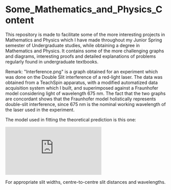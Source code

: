 # Some_Mathematics_and_Physics_Content
This repository is made to facilitate some of the more interesting projects in Mathematics and Physics which I have made throughout my Junior Spring semester of Undergraduate studies, while obtaining a degree in Mathematics and Physics. It contains some of the more challenging graphs and diagrams, interesting proofs and detailed explanations of problems regularly found in undergraduate textbooks.

Remark: "Interference.png" is a graph obtained for an experiment which was done on the Double Slit interference of a red-light laser. The data was obtained from a TeachSpin apparatus, with a modified automatized data acquisition system which I built, and superimposed against a Fraunhofer model considering light of wavelength 675 nm. The fact that the two graphs are concordant shows that the Fraunhofer model holistically represents double-slit interference, since 675 nm is the nominal working wavelength of the laser used in the experiment.

The model used in fitting the theoretical prediction is this one:

![equation](https://latex.codecogs.com/gif.latex?I%5Cleft%28%5Ctheta%20%5Cright%20%29%3DI_0%5Cleft%5B%5Cfrac%7B%5Csin%7B%5Cleft%28%5Cfrac%7B%5Cpi%20b%20%5Csin%7B%5Ctheta%7D%7D%7B%5Clambda%7D%5Cright%29%7D%7D%7B%5Cfrac%7B%5Cpi%20b%20%5Csin%7B%5Ctheta%7D%7D%7B%5Clambda%7D%7D%5Cright%5D%5E2%5Cleft%5B%5Ccos%7B%5Cleft%28%5Cfrac%7B%5Cpi%20d%20%5Csin%7B%5Ctheta%7D%7D%7B%5Clambda%7D%5Cright%29%7D%5Cright%5D%5E2)

For appropriate slit widths, centre-to-centre slit distances and wavelengths.
